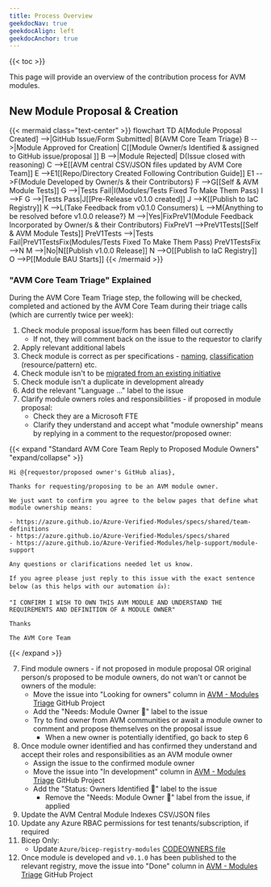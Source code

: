```yaml
---
title: Process Overview
geekdocNav: true
geekdocAlign: left
geekdocAnchor: true
---
```


{{< toc >}}

This page will provide an overview of the contribution process for AVM modules.

## New Module Proposal & Creation

{{< mermaid class="text-center" >}}
flowchart TD
    A[Module Proposal Created] -->|GitHub Issue/Form Submitted| B{AVM Core Team Triage}
    B -->|Module Approved for Creation| C[[Module Owner/s Identified & assigned to GitHub issue/proposal ]]
    B -->|Module Rejected| D(Issue closed with reasoning)
    C -->E[[AVM central CSV/JSON files updated by AVM Core Team]]
    E -->E1[[Repo/Directory Created Following Contribution Guide]]
    E1 -->F(Module Developed by Owner/s & their Contributors)
    F -->G[[Self & AVM Module Tests]]
    G -->|Tests Fail|I(Modules/Tests Fixed To Make Them Pass)
    I -->F
    G -->|Tests Pass|J[[Pre-Release v0.1.0 created]]
    J -->K[[Publish to IaC Registry]]
    K -->L(Take Feedback from v0.1.0 Consumers)
    L -->M{Anything to be resolved before v1.0.0 release?}
    M -->|Yes|FixPreV1(Module Feedback Incorporated by Owner/s & their Contributors)
    FixPreV1 -->PreV1Tests[[Self & AVM Module Tests]]
    PreV1Tests -->|Tests Fail|PreV1TestsFix(Modules/Tests Fixed To Make Them Pass)
    PreV1TestsFix -->N
    M -->|No|N[[Publish v1.0.0 Release]]
    N -->O[[Publish to IaC Registry]]
    O -->P[[Module BAU Starts]]
{{< /mermaid >}}

### "AVM Core Team Triage" Explained

During the AVM Core Team Triage step, the following will be checked, completed and actioned by the AVM Core Team during their triage calls (which are currently twice per week):

1. Check module proposal issue/form has been filled out correctly
   - If not, they will comment back on the issue to the requestor to clarify
2. Apply relevant additional labels
3. Check module is correct as per specifications - [naming](/Azure-Verified-Modules/specs/shared/#id-rmnfr1---category-naming---module-naming), [classification](/Azure-Verified-Modules/specs/shared/module-classifications/) (resource/pattern) etc.
4. Check module isn't to be [migrated from an existing initiative](/Azure-Verified-Modules/faq/#what-is-happening-to-existing-initiatives-like-carml-and-tfvm)
5. Check module isn't a duplicate in development already
6. Add the relevant "Language ..." label to the issue
7. Clarify module owners roles and responsibilities - if proposed in module proposal:
   - Check they are a Microsoft FTE
   - Clarify they understand and accept what "module ownership" means by replying in a comment to the requestor/proposed owner:

{{< expand "Standard AVM Core Team Reply to Proposed Module Owners" "expand/collapse" >}}
```text
Hi @{requestor/proposed owner's GitHub alias},

Thanks for requesting/proposing to be an AVM module owner.

We just want to confirm you agree to the below pages that define what module ownership means:

- https://azure.github.io/Azure-Verified-Modules/specs/shared/team-definitions
- https://azure.github.io/Azure-Verified-Modules/specs/shared
- https://azure.github.io/Azure-Verified-Modules/help-support/module-support

Any questions or clarifications needed let us know.

If you agree please just reply to this issue with the exact sentence below (as this helps with our automation 👍):

"I CONFIRM I WISH TO OWN THIS AVM MODULE AND UNDERSTAND THE REQUIREMENTS AND DEFINITION OF A MODULE OWNER"

Thanks

The AVM Core Team
```
{{< /expand >}}

7. Find module owners - if not proposed in module proposal OR original person/s proposed to be module owners, do not wan't or cannot be owners of the module:
   - Move the issue into "Looking for owners" column in [AVM - Modules Triage](https://aka.ms/avm/moduletriage) GitHub Project
   - Add the "Needs: Module Owner 📣" label to the issue
   - Try to find owner from AVM communities or await a module owner to comment and propose themselves on the proposal issue
     - When a new owner is potentially identified, go back to step 6
8. Once module owner identified and has confirmed they understand and accept their roles and responsibilities as an AVM module owner
   - Assign the issue to the confirmed module owner
   - Move the issue into "In development" column in [AVM - Modules Triage](https://aka.ms/avm/moduletriage) GitHub Project
   - Add the "Status: Owners Identified 🤘" label to the issue
     - Remove the "Needs: Module Owner 📣" label from the issue, if applied
9. Update the AVM Central Module Indexes CSV/JSON files
10. Update any Azure RBAC permissions for test tenants/subscription, if required
11. Bicep Only:
    - Update `Azure/bicep-registry-modules` [CODEOWNERS file](https://github.com/Azure/bicep-registry-modules/blob/main/.github/CODEOWNERS)
12. Once module is developed and `v0.1.0` has been published to the relevant registry, move the issue into "Done" column in [AVM - Modules Triage](https://aka.ms/avm/moduletriage) GitHub Project
